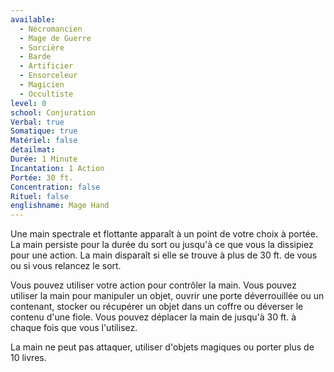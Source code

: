 ```yaml
---
available:
  - Nécromancien
  - Mage de Guerre
  - Sorcière
  - Barde
  - Artificier
  - Ensorceleur
  - Magicien
  - Occultiste
level: 0
school: Conjuration
Verbal: true
Somatique: true
Matériel: false
detailmat: 
Durée: 1 Minute
Incantation: 1 Action
Portée: 30 ft.
Concentration: false
Rituel: false
englishname: Mage Hand
---
```

Une main spectrale et flottante apparaît à un point de votre choix à portée. La main persiste pour la durée du sort ou jusqu'à ce que vous la dissipiez pour une action. La main disparaît si elle se trouve à plus de 30 ft. de vous ou si vous relancez le sort.

Vous pouvez utiliser votre action pour contrôler la main. Vous pouvez utiliser la main pour manipuler un objet, ouvrir une porte déverrouillée ou un contenant, stocker ou récupérer un objet dans un coffre ou déverser le contenu d'une fiole. Vous pouvez déplacer la main de jusqu'à 30 ft. à chaque fois que vous l'utilisez.

La main ne peut pas attaquer, utiliser d'objets magiques ou porter plus de 10 livres.
